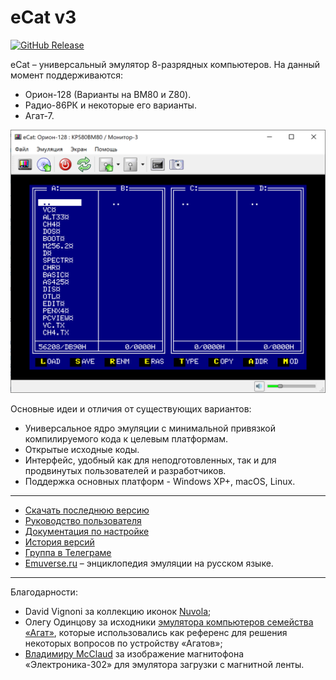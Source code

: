 # eCat v3

[![GitHub Release](https://img.shields.io/github/release/ptr314/ecat3.svg?style=flat)]() 

eCat &ndash; универсальный эмулятор 8-разрядных компьютеров. На данный момент поддерживаются:
* Орион-128 (Варианты на ВМ80 и Z80).
* Радио-86РК и некоторые его варианты.
* Агат-7.

<p align="center">
<img src="screenshots/main_window.png" width="600">
</p>

Основные идеи и отличия от существующих вариантов:
* Универсальное ядро эмуляции с минимальной привязкой компилируемого кода к целевым платформам.
* Открытые исходные коды.
* Интерфейс, удобный как для неподготовленных, так и для продвинутых пользователей и разработчиков.
* Поддержка основных платформ - Windows XP+, macOS, Linux.
<hr>

* [Скачать последнюю версию](https://github.com/Ptr314/ecat3/releases)
* [Руководство пользователя](MANUAL.md)
* [Документация по настройке](CONFIG.md)
* [История версий](HISTORY.md)
* [Группа в Телеграме](https://t.me/ecat_emu)
* [Emuverse.ru](https://emuverse.ru) &ndash; энциклопедия эмуляции на русском языке.

<hr>

Благодарности:

* David Vignoni за коллекцию иконок [Nuvola](https://commons.wikimedia.org/wiki/Category:Nuvola_icons);
* Олегу Одинцову за исходники [эмулятора компьютеров семейства &laquo;Агат&raquo;](http://agatcomp.ru/agat/PCutils/WinEmul.shtml), которые использовались как референс для решения некоторых вопросов по устройству &laquo;Агатов&raquo;;
* [Владимиру McClaud](http://www.mcclaud.ru) за изображение магнитофона &laquo;Электроника-302&raquo; для эмулятора загрузки с магнитной ленты.
